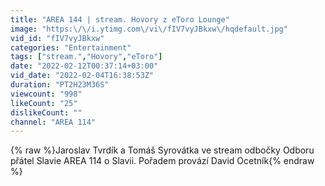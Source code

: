 ```yaml
---
title: "AREA 144 | stream. Hovory z eToro Lounge"
image: "https:\/\/i.ytimg.com\/vi\/fIV7vyJBkxw\/hqdefault.jpg"
vid_id: "fIV7vyJBkxw"
categories: "Entertainment"
tags: ["stream.","Hovory","eToro"]
date: "2022-02-12T00:37:14+03:00"
vid_date: "2022-02-04T16:38:53Z"
duration: "PT2H23M36S"
viewcount: "998"
likeCount: "25"
dislikeCount: ""
channel: "AREA 114"
---
```

{% raw %}Jaroslav Tvrdík a Tomáš Syrovátka ve stream odbočky Odboru přátel Slavie AREA 114 o Slavii. Pořadem provází David Ocetník{% endraw %}

